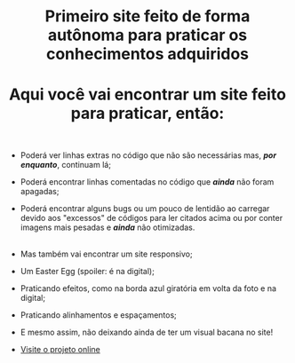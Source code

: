<h1 align="center">Primeiro site feito de forma autônoma para praticar os conhecimentos adquiridos</h1>

<h1 align="center">Aqui você vai encontrar um site feito para praticar, então:</h1><br>

- Poderá ver linhas extras no código que não são necessárias mas, ***por enquanto***, continuam lá;<br>
- Poderá encontrar linhas comentadas no código que ***ainda*** não foram apagadas;<br>
- Poderá encontrar alguns bugs ou um pouco de lentidão ao carregar devido aos "excessos" de códigos para ler citados acima ou por conter imagens mais pesadas e ***ainda*** não otimizadas.<br><br>

- Mas também vai encontrar um site responsivo;<br>
- Um Easter Egg (spoiler: é na digital);<br>
- Praticando efeitos, como na borda azul giratória em volta da foto e na digital;<br>
- Praticando alinhamentos e espaçamentos;<br>

- E mesmo assim, não deixando ainda de ter um visual bacana no site!

- [Visite o projeto online](https://yourik1.github.io/first-site/)
